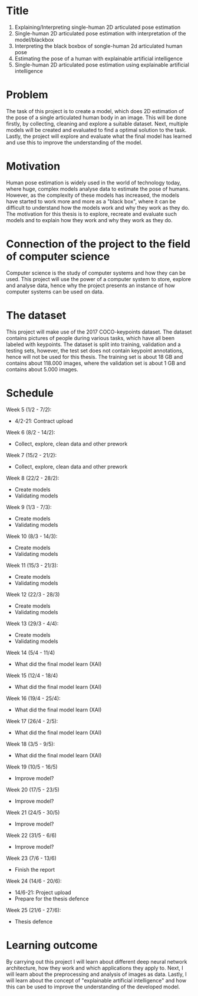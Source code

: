 # Title
 1. Explaining/Interpreting single-human 2D articulated pose estimation
 2. Single-human 2D articulated pose estimation with interpretation of the model/blackbox
 3. Interpreting the black boxbox of songle-human 2d articulated human pose
 4. Estimating the pose of a human with explainable artificial intelligence
 5. Single-human 2D articulated pose estimation using explainable artificial intelligence

# Problem
The task of this project is to create a model, which does 2D estimation of the pose of a single articulated human body in an image. This will be done firstly, by collecting, cleaning and explore a suitable dataset. Next, multiple models will be created and evaluated to find a optimal solution to the task. Lastly, the project will explore and evaluate what the final model has learned and use this to improve the understanding of the model.

# Motivation
Human pose estimation is widely used in the world of technology today, where huge, complex models analyse data to estimate the pose of humans. However, as the complexity of these models has increased, the models have started to work more and more as a "black box", where it can be difficult to understand how the models work and why they work as they do. The motivation for this thesis is to explore, recreate and evaluate such models and to explain how they work and why they work as they do. 

# Connection of the project to the field of computer science
Computer science is the study of computer systems and how they can be used. This project will use the power of a computer system to store, explore and analyse data, hence why the project presents an instance of how computer systems can be used on data.

# The dataset
This project will make use of the 2017 COCO-keypoints dataset. The dataset contains pictures of people during various tasks, which have all been labeled with keypoints. The dataset is split into training, validation and a testing sets, however, the test set does not contain keypoint annotations, hence will not be used for this thesis. The training set is about 18 GB and contains about 118.000 images, where the validation set is about 1 GB and contains about 5.000 images.

# Schedule
Week 5 (1/2 - 7/2):
 * 4/2-21: Contract upload

Week 6 (8/2 - 14/2):
 * Collect, explore, clean data and other prework

Week 7 (15/2 - 21/2):
 * Collect, explore, clean data and other prework

Week 8 (22/2 - 28/2):
 * Create models
 * Validating models

Week 9 (1/3 - 7/3):
 * Create models
 * Validating models

Week 10 (8/3 - 14/3):
 * Create models
 * Validating models

Week 11 (15/3 - 21/3):
 * Create models
 * Validating models

Week 12 (22/3 - 28/3)
 * Create models
 * Validating models

Week 13 (29/3 - 4/4):
 * Create models
 * Validating models

Week 14 (5/4 - 11/4)
 * What did the final model learn (XAI)

Week 15 (12/4 - 18/4)
 * What did the final model learn (XAI)

Week 16 (19/4 - 25/4):
 * What did the final model learn (XAI)

Week 17 (26/4 - 2/5):
 * What did the final model learn (XAI)

Week 18 (3/5 - 9/5):
 * What did the final model learn (XAI)

Week 19 (10/5 - 16/5)
 * Improve model?

Week 20 (17/5 - 23/5)
 * Improve model?

Week 21 (24/5 - 30/5)
 * Improve model?

Week 22 (31/5 - 6/6)
 * Improve model?

Week 23 (7/6 - 13/6)
 * Finish the report

Week 24 (14/6 - 20/6):
 * 14/6-21: Project upload
 * Prepare for the thesis defence

Week 25 (21/6 - 27/6):
 * Thesis defence

# Learning outcome
By carrying out this project I will learn about different deep neural network architecture, how they work and which applications they apply to. Next, I will learn about the preprocessing and analysis of images as data. Lastly, I will learn about the concept of "explainable artificial intelligence" and how this can be used to improve the understanding of the developed model.